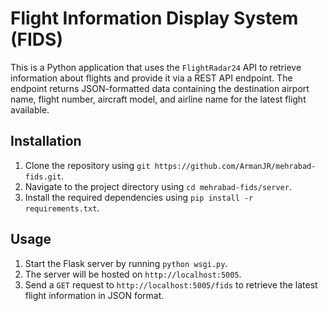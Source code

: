 # Flight Information Display System (FIDS)
This is a Python application that uses the `FlightRadar24` API to retrieve information about flights and provide it via a REST API endpoint.
The endpoint returns JSON-formatted data containing the destination airport name, flight number, aircraft model, and airline name for the latest flight available.

## Installation
1. Clone the repository using `git https://github.com/ArmanJR/mehrabad-fids.git`.
2. Navigate to the project directory using `cd mehrabad-fids/server`.
3. Install the required dependencies using `pip install -r requirements.txt`.

## Usage
1. Start the Flask server by running `python wsgi.py`.
2. The server will be hosted on `http://localhost:5005`.
3. Send a `GET` request to `http://localhost:5005/fids` to retrieve the latest flight information in JSON format.